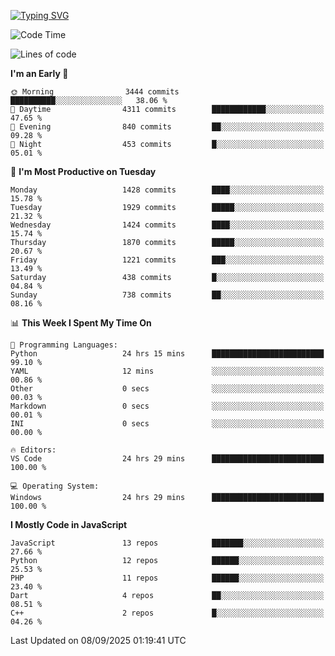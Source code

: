 [![Typing SVG](https://readme-typing-svg.demolab.com?font=Fira+Code&pause=1000&color=F7F7F7&random=false&width=435&lines=Hi+%F0%9F%91%8B%2C+I'm+Rafiu+Sidqi;Junior+Backend+Developer)](https://git.io/typing-svg)
<!--START_SECTION:waka-->
![Code Time](http://img.shields.io/badge/Code%20Time-968%20hrs%2040%20mins-blue)

![Lines of code](https://img.shields.io/badge/From%20Hello%20World%20I%27ve%20Written-2.9%20million%20lines%20of%20code-blue)

**I'm an Early 🐤** 

```text
🌞 Morning                3444 commits        ██████████░░░░░░░░░░░░░░░   38.06 % 
🌆 Daytime                4311 commits        ████████████░░░░░░░░░░░░░   47.65 % 
🌃 Evening                840 commits         ██░░░░░░░░░░░░░░░░░░░░░░░   09.28 % 
🌙 Night                  453 commits         █░░░░░░░░░░░░░░░░░░░░░░░░   05.01 % 
```
📅 **I'm Most Productive on Tuesday** 

```text
Monday                   1428 commits        ████░░░░░░░░░░░░░░░░░░░░░   15.78 % 
Tuesday                  1929 commits        █████░░░░░░░░░░░░░░░░░░░░   21.32 % 
Wednesday                1424 commits        ████░░░░░░░░░░░░░░░░░░░░░   15.74 % 
Thursday                 1870 commits        █████░░░░░░░░░░░░░░░░░░░░   20.67 % 
Friday                   1221 commits        ███░░░░░░░░░░░░░░░░░░░░░░   13.49 % 
Saturday                 438 commits         █░░░░░░░░░░░░░░░░░░░░░░░░   04.84 % 
Sunday                   738 commits         ██░░░░░░░░░░░░░░░░░░░░░░░   08.16 % 
```


📊 **This Week I Spent My Time On** 

```text
💬 Programming Languages: 
Python                   24 hrs 15 mins      █████████████████████████   99.10 % 
YAML                     12 mins             ░░░░░░░░░░░░░░░░░░░░░░░░░   00.86 % 
Other                    0 secs              ░░░░░░░░░░░░░░░░░░░░░░░░░   00.03 % 
Markdown                 0 secs              ░░░░░░░░░░░░░░░░░░░░░░░░░   00.01 % 
INI                      0 secs              ░░░░░░░░░░░░░░░░░░░░░░░░░   00.00 % 

🔥 Editors: 
VS Code                  24 hrs 29 mins      █████████████████████████   100.00 % 

💻 Operating System: 
Windows                  24 hrs 29 mins      █████████████████████████   100.00 % 
```

**I Mostly Code in JavaScript** 

```text
JavaScript               13 repos            ███████░░░░░░░░░░░░░░░░░░   27.66 % 
Python                   12 repos            ██████░░░░░░░░░░░░░░░░░░░   25.53 % 
PHP                      11 repos            ██████░░░░░░░░░░░░░░░░░░░   23.40 % 
Dart                     4 repos             ██░░░░░░░░░░░░░░░░░░░░░░░   08.51 % 
C++                      2 repos             █░░░░░░░░░░░░░░░░░░░░░░░░   04.26 % 
```




 Last Updated on 08/09/2025 01:19:41 UTC
<!--END_SECTION:waka-->

